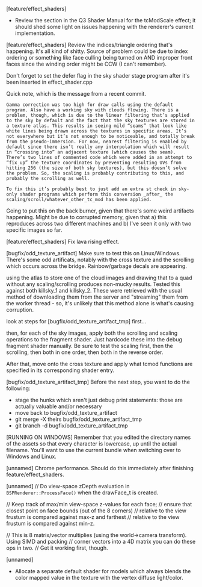 [feature/effect_shaders]
* Review the section in the Q3 Shader Manual for the tcModScale effect; it should shed some light on issues happening with the 
renderer's current implementation.

[feature/effect_shaders]
Review the indices/triangle ordering that's happening. It's all kind of shitty. Source of problem could be due to index ordering
or something like face culling being turned on AND improper front faces since the winding order might be CCW (I can't remember).

Don't forget to set the defer flag in the sky shader stage program after it's been inserted in effect_shader.cpp

Quick note, which is the message from a recent commit.

```
Gamma correction was too high for draw calls using the default program. Also have a working sky with clouds flowing. There is a problem, though, which is due to the linear filtering that’s applied to the sky by default and the fact that the sky textures are stored in a texture atlas. This results in seeing mild “seams” that look like white lines being drawn across the textures in specific areas. It’s not everywhere but it’s not enough to be noticeable, and totally break from the pseudo-immersion. For now, nearest filtering is enabled by default since there isn’t really any interpolation which will result in “crossing into” an adjacent texture (which causes the seam). There’s two lines of commented code which were added in an attempt to “fix up” the texture coordinates by preventing resulting UVs from hitting 256 (the size of both sky textures), but this doesn’t solve the problem. So, the scaling is probably contributing to this, and probably the scrolling as well. 

To fix this it’s probably best to just add an extra st check in sky-only shader programs which perform this conversion _after_ the scaling/scroll/whatever_other_tc_mod has been applied.
```

Going to put this on the back burner, given that there's some weird artifacts happening. Might be due to
corrupted memory, given that a) this reproduces across two different machines and b) I've seen it only with two
specific images so far.

[feature/effect_shaders]
Fix lava rising effect.

[bugfix/odd_texture_artifact]
Make sure to test this on Linux/Windows. There's some odd artificats, notably with the cross texture and the scrolling which occurs 
across the bridge. Rainbow/garbage decals are appearing. 

using the atlas to store one of the cloud images and drawing that to a quad without any scaling/scrolling produces non-mucky results.
Tested this against both killsky_1 and killsky_2. These were retrieved with the usual method of downloading them from the server
and "streaming" them from the worker thread - so, it's unlikely that this method alone is what's causing corruption.

look at steps for [bugfix/odd_texture_artifact_tmp] first...

then, for each of the sky images, apply both the scrolling and scaling operations to the fragment shader. Just hardcode these
into the debug fragment shader manually. Be sure to test the scaling first, then the scrolling, then both in one order,
then both in the reverse order.

After that, move onto the cross texture and apply what tcmod functions are specified in its corresponding
shader entry.

[bugfix/odd_texture_artifact_tmp]
Before the next step, you want to do the following:

- stage the hunks which aren't just debug print statements: those are actually valuable and/or necessary
- move back to bugfix/odd_texture_artifact
- git merge -X theirs bugfix/odd_texture_artifact_tmp
- git branch -d bugfix/odd_texture_artifact_tmp


[RUNNING ON WINDOWS]
Remember that you edited the directory names of the assets so that every character is lowercase, up until the actual filename. You'll want to use the current bundle when 
switching over to Windows and Linux.

[unnamed]
Chrome performance. Should do this immediately after finishing feature/effect_shaders.

[unnamed]
// Do view-space zDepth evaluation in `BSPRenderer::ProcessFace()` when the drawFace_t is created.
 	
// Keep track of max/min view-space z-values for each face;
// ensure that closest point on face bounds (out of the 8 corners)
// relative to the view frustum is compared against max-z and farthest
// relative to the view frustum is compared against min-z. 
 
// This is 8 matrix/vector multiplies (using the world->camera transform). Using SIMD and packing
// corner vectors into a 4D matrix you can do these ops in two.
// Get it working first, though.

[unnamed]
* Allocate a separate default shader for models which always blends the color mapped value in the texture with the vertex diffuse light/color.



